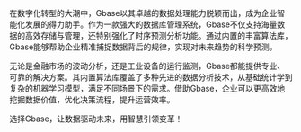 在数字化转型的大潮中，Gbase以其卓越的数据处理能力脱颖而出，成为企业智能化发展的得力助手。作为一款强大的数据库管理系统，Gbase不仅支持海量数据的高效存储与管理，还特别强化了时序预测分析功能。通过内置的丰富算法库，Gbase能够帮助企业精准捕捉数据背后的规律，实现对未来趋势的科学预测。

无论是金融市场的波动分析，还是工业设备的运行监测，Gbase都能提供专业、可靠的解决方案。其内置算法库覆盖了多种先进的数据分析技术，从基础统计学到复杂的机器学习模型，满足不同场景下的需求。借助Gbase，企业可以更高效地挖掘数据价值，优化决策流程，提升运营效率。

选择Gbase，让数据驱动未来，用智慧引领变革！